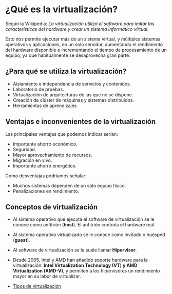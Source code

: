 # ¿Qué es la virtualización?

Según la Wikipedia: *La virtualización utiliza el software para imitar las características del hardware y crear un sistema informático virtual*.

Esto nos permite ejecutar más de un sistema virtual, y múltiples sistemas operativos y aplicaciones, en un solo servidor, aumentando el rendimiento del hardware disponible e incrementando el tiempo de procesamiento de un equipo, ya que habitualmente se desaprovecha gran parte.

## ¿Para qué se utiliza la virtualización?

* Aislamiento e independencia de servicios y contenidos.
* Laboratorio de pruebas.
* Virtualización de arquitecturas de las que no se dispone.
* Creación de clúster de máquinas y sistemas distribuidos.
* Herramientas de aprendizajes

## Ventajas e inconvenientes de la virtualización

Las principales ventajas que podemos indicar serían:

* Importante ahorro económico.
* Seguridad.
* Mayor aprovechamiento de recursos.
* Migración en vivo. 
* Importante ahorro energético.

Como desventajas podríamos señalar:

* Muchos sistemas dependen de un sólo equipo físico.
* Penalizaciones en rendimiento.

## Conceptos de virtualización

* Al sistema operativo que ejecuta el software de virtualización se le conoce como anfitrión (**host**). El anfitrión controla el hardware real.
* Al sistema operativo virtualizado se le conoce como invitado o huésped (**guest**).
* Al software de virtualización se le suele llamar **Hipervisor**.
* Desde 2005, Intel y AMD han añadido soporte hardware para la virtualización: **Intel Virtualization Technology (VT) y AMD Virtualization (AMD-V)**, y permiten a los hipervisores un rendimiento mayor en su labor de virtualizar.

* [Tipos de virtualización](modulo1/tipos.md)
